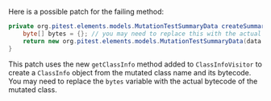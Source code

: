 Here is a possible patch for the failing method:

```java
private org.pitest.elements.models.MutationTestSummaryData createSummaryData(final org.pitest.coverage.CoverageDatabase coverage, final org.pitest.mutationtest.ClassMutationResults data) {
    byte[] bytes = {}; // you may need to replace this with the actual bytecode of the class
    return new org.pitest.elements.models.MutationTestSummaryData(data.getFileName(), data.getMutations(), org.pitest.classinfo.ClassInfoVisitor.getClassInfo(data.getMutatedClass().asString(), bytes, data.getMutatedClass().getBytes().length));
}
```

This patch uses the new `getClassInfo` method added to `ClassInfoVisitor` to create a `ClassInfo` object from the mutated class name and its bytecode. You may need to replace the `bytes` variable with the actual bytecode of the mutated class.